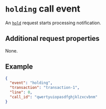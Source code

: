 # `holding` call event

An [`hold`](../../requests/call/hold.md) request starts processing notification.

## Additional request properties

None.

## Example

```json
{
  "event": "holding",
  "transaction": "transaction-1",
  "line": 0,
  "call_id": "qwertyuiopasdfghjklzxcvbnm"
}
```
